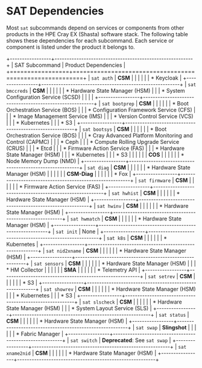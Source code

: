 # SAT Dependencies

Most `sat` subcommands depend on services or components from other products in the
HPE Cray EX (Shasta) software stack. The following table shows these dependencies
for each subcommand. Each service or component is listed under the product it belongs to.

+-----------------+---------------------------------------------------------+
| SAT Subcommand  | Product Dependencies                                    |
+=================+=========================================================+
| `sat auth`      | **CSM**                                                 |
|                 |                                                         |
|                 | * Keycloak                                              |
+-----------------+---------------------------------------------------------+
| `sat bmccreds`  | **CSM**                                                 |
|                 |                                                         |
|                 | * Hardware State Manager (HSM)                          |
|                 | * System Configuration Service (SCSD)                   |
|                 |                                                         |
+-----------------+---------------------------------------------------------+
| `sat bootprep`  | **CSM**                                                 |
|                 |                                                         |
|                 | * Boot Orchestration Service (BOS)                      |
|                 | * Configuration Framework Service (CFS)                 |
|                 | * Image Management Service (IMS)                        |
|                 | * Version Control Service (VCS)                         |
|                 | * Kubernetes                                            |
|                 | * S3                                                    |
+-----------------+---------------------------------------------------------+
| `sat bootsys`   | **CSM**                                                 |
|                 |                                                         |
|                 | * Boot Orchestration Service (BOS)                      |
|                 | * Cray Advanced Platform Monitoring and Control (CAPMC) |
|                 | * Ceph                                                  |
|                 | * Compute Rolling Upgrade Service (CRUS)                |
|                 | * Etcd                                                  |
|                 | * Firmware Action Service (FAS)                         |
|                 | * Hardware State Manager (HSM)                          |
|                 | * Kubernetes                                            |
|                 | * S3                                                    |
|                 |                                                         |
|                 | **COS**                                                 |
|                 |                                                         |
|                 | * Node Memory Dump (NMD)                                |
+-----------------+---------------------------------------------------------+
| `sat diag`      | **CSM**                                                 |
|                 |                                                         |
|                 | * Hardware State Manager (HSM)                          |
|                 |                                                         |
|                 | **CSM-Diag**                                            |
|                 |                                                         |
|                 | * Fox                                                   |
+-----------------+---------------------------------------------------------+
| `sat firmware`  | **CSM**                                                 |
|                 |                                                         |
|                 | * Firmware Action Service (FAS)                         |
+-----------------+---------------------------------------------------------+
| `sat hwhist`    | **CSM**                                                 |
|                 |                                                         |
|                 | * Hardware State Manager (HSM)                          |
+-----------------+---------------------------------------------------------+
| `sat hwinv`     | **CSM**                                                 |
|                 |                                                         |
|                 | * Hardware State Manager (HSM)                          |
+-----------------+---------------------------------------------------------+
| `sat hwmatch`   | **CSM**                                                 |
|                 |                                                         |
|                 | * Hardware State Manager (HSM)                          |
+-----------------+---------------------------------------------------------+
| `sat init`      | None                                                    |
+-----------------+---------------------------------------------------------+
| `sat k8s`       | **CSM**                                                 |
|                 |                                                         |
|                 | * Kubernetes                                            |
+-----------------+---------------------------------------------------------+
| `sat nid2xname` | **CSM**                                                 |
|                 |                                                         |
|                 | * Hardware State Manager (HSM)                          |
+-----------------+---------------------------------------------------------+
| `sat sensors`   | **CSM**                                                 |
|                 |                                                         |
|                 | * Hardware State Manager (HSM)                          |
|                 | * HM Collector                                          |
|                 |                                                         |
|                 | **SMA**                                                 |
|                 |                                                         |
|                 | * Telemetry API                                         |
+-----------------+---------------------------------------------------------+
| `sat setrev`    | **CSM**                                                 |
|                 |                                                         |
|                 | * S3                                                    |
+-----------------+---------------------------------------------------------+
| `sat showrev`   | **CSM**                                                 |
|                 |                                                         |
|                 | * Hardware State Manager (HSM)                          |
|                 | * Kubernetes                                            |
|                 | * S3                                                    |
+-----------------+---------------------------------------------------------+
| `sat slscheck`  | **CSM**                                                 |
|                 |                                                         |
|                 | * Hardware State Manager (HSM)                          |
|                 | * System Layout Service (SLS)                           |
+-----------------+---------------------------------------------------------+
| `sat status`    | **CSM**                                                 |
|                 |                                                         |
|                 | * Hardware State Manager (HSM)                          |
+-----------------+---------------------------------------------------------+
| `sat swap`      | **Slingshot**                                           |
|                 |                                                         |
|                 | * Fabric Manager                                        |
+-----------------+---------------------------------------------------------+
| `sat switch`    | **Deprecated**: See `sat swap`                          |
+-----------------+---------------------------------------------------------+
| `sat xname2nid` | **CSM**                                                 |
|                 |                                                         |
|                 | * Hardware State Manager (HSM)                          |
+-----------------+---------------------------------------------------------+
